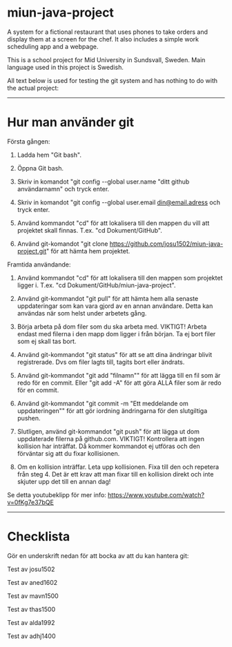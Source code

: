﻿# miun-java-project
A system for a fictional restaurant that uses phones to take orders and display them at a screen for the chef. It also includes a simple work scheduling app and a webpage.

This is a school project for Mid University in Sundsvall, Sweden. Main language used in this project is Swedish.

All text below is used for testing the git system and has nothing to do with the actual project:

--------------------------------------------------------------------------------
# Hur man använder git
Första gången:

1. Ladda hem "Git bash".

2. Öppna Git bash.

3. Skriv in komandot "git config --global user.name "ditt github användarnamn" och tryck enter.

4. Skriv in komandot "git config --global user.email din@email.adress och tryck enter.

5. Använd kommandot "cd" för att lokalisera till den mappen du vill att projektet skall finnas. T.ex. "cd Dokument/GitHub".

6. Använd git-komandot "git clone https://github.com/josu1502/miun-java-project.git" för att hämta hem projektet.

Framtida användande:

1. Använd kommandot "cd" för att lokalisera till den mappen som projektet ligger i. T.ex. "cd Dokument/GitHub/miun-java-project".

2. Använd git-kommandot "git pull" för att hämta hem alla senaste uppdateringar som kan vara gjord av en annan användare. Detta kan användas när som helst under arbetets gång.

3. Börja arbeta på dom filer som du ska arbeta med. VIKTIGT! Arbeta endast med filerna i den mapp dom ligger i från början. Ta ej bort filer som ej skall tas bort.

4. Använd git-kommandot "git status" för att se att dina ändringar blivit registrerade. Dvs om filer lagts till, tagits bort eller ändrats.

5. Använd git-kommandot "git add "filnamn"" för att lägga till en fil som är redo för en commit. Eller "git add -A" för att göra ALLA filer som är redo för en commit.

6. Använd git-kommandot "git commit -m "Ett meddelande om uppdateringen"" för att gör iordning ändringarna för den slutgiltiga pushen.

7. Slutligen, använd git-kommandot "git push" för att lägga ut dom uppdaterade filerna på github.com. VIKTIGT! Kontrollera att ingen kollision har inträffat. Då kommer kommandot ej utföras och den förväntar sig att du fixar kollisionen.

8. Om en kollision inträffar. Leta upp kollisionen. Fixa till den och repetera från steg 4. Det är ett krav att man fixar till en kollision direkt och inte skjuter upp det till en annan dag!

Se detta youtubeklipp för mer info: https://www.youtube.com/watch?v=0fKg7e37bQE

--------------------------------------------------------------------------------
# Checklista
Gör en underskrift nedan för att bocka av att du kan hantera git:

Test av josu1502

Test av aned1602

Test av mavn1500

Test av thas1500

Test av alda1992

Test av adhj1400
